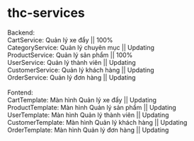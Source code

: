 # thc-services
Backend: <br>
CartService: Quản lý xe đẩy || 100% <br>
CategoryService: Quản lý chuyên mục || Updating <br>
ProductService: Quản lý sản phẩm || 100% <br>
UserService: Quản lý thành viên || Updating <br>
CustomerService: Quản lý khách hàng || Updating <br>
OrderService: Quản lý đơn hàng || Updating <br>
<br>
Fontend:<br>
CartTemplate: Màn hình Quản lý xe đẩy || Updating <br>
ProductTemplate: Màn hình Quản lý sản phẩm || Updating <br>
UserTemplate: Màn hình Quản lý thành viên || Updating <br>
CustomerTemplate: Màn hình Quản lý khách hàng || Updating <br>
OrderTemplate: Màn hình Quản lý đơn hàng || Updating <br>
